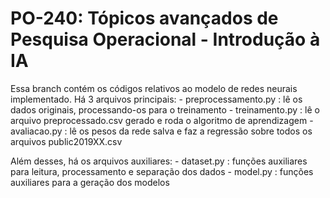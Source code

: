 # PO-240: Tópicos avançados de Pesquisa Operacional - Introdução à IA

Essa branch contém os códigos relativos ao modelo de redes neurais implementado.
Há 3 arquivos principais:
    - preprocessamento.py : lê os dados originais, processando-os para o treinamento
    - treinamento.py      : lê o arquivo preprocessado.csv gerado e roda o algoritmo de aprendizagem
    - avaliacao.py        : lê os pesos da rede salva e faz a regressão sobre todos os arquivos public2019XX.csv

Além desses, há os arquivos auxiliares:
    - dataset.py : funções auxiliares para leitura, processamento e separação dos dados
    - model.py   : funções auxiliares para a geração dos modelos
